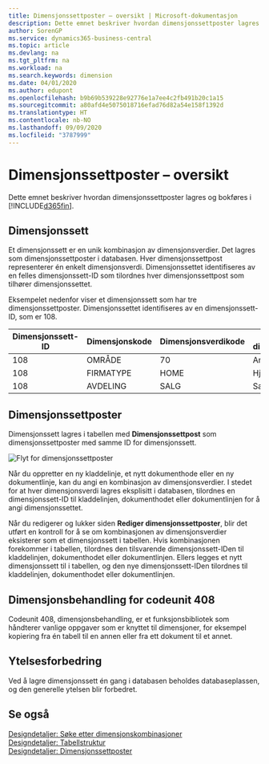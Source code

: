 ```yaml
---
title: Dimensjonssettposter – oversikt | Microsoft-dokumentasjon
description: Dette emnet beskriver hvordan dimensjonssettposter lagres og bokføres i Dynamics 365.
author: SorenGP
ms.service: dynamics365-business-central
ms.topic: article
ms.devlang: na
ms.tgt_pltfrm: na
ms.workload: na
ms.search.keywords: dimension
ms.date: 04/01/2020
ms.author: edupont
ms.openlocfilehash: b9b69b539228e92776e1a7ee4c2fb491b20c1a15
ms.sourcegitcommit: a80afd4e5075018716efad76d82a54e158f1392d
ms.translationtype: HT
ms.contentlocale: nb-NO
ms.lasthandoff: 09/09/2020
ms.locfileid: "3787999"
---
```

# <a name="dimension-set-entries-overview"></a>Dimensjonssettposter – oversikt
Dette emnet beskriver hvordan dimensjonssettposter lagres og bokføres i [!INCLUDE[d365fin](includes/d365fin_md.md)].  

## <a name="dimension-sets"></a>Dimensjonssett  
Et dimensjonssett er en unik kombinasjon av dimensjonsverdier. Det lagres som dimensjonssettposter i databasen. Hver dimensjonssettpost representerer én enkelt dimensjonsverdi. Dimensjonssettet identifiseres av en felles dimensjonssett-ID som tilordnes hver dimensjonssettpost som tilhører dimensjonssettet.  

Eksempelet nedenfor viser et dimensjonssett som har tre dimensjonssettposter. Dimensjonssettet identifiseres av en dimensjonssett-ID, som er 108.  

|Dimensjonssett-ID|Dimensjonskode|Dimensjonsverdikode|Navn på dimensjonsverdi|  
|----------------------|--------------------|--------------------------|--------------------------|  
|108|OMRÅDE|70|Amerika – nord|  
|108|FIRMATYPE|HOME|Hjem|  
|108|AVDELING|SALG|Salg|  

## <a name="dimension-set-entries"></a>Dimensjonssettposter  
Dimensjonssett lagres i tabellen med **Dimensjonssettpost** som dimensjonssettposter med samme ID for dimensjonssett.  

![Flyt for dimensjonssettposter](media/dimensionentrynav7.png "Flyt for dimensjonssettposter")  

Når du oppretter en ny kladdelinje, et nytt dokumenthode eller en ny dokumentlinje, kan du angi en kombinasjon av dimensjonsverdier. I stedet for at hver dimensjonsverdi lagres eksplisitt i databasen, tilordnes en dimensjonssett-ID til kladdelinjen, dokumenthodet eller dokumentlinjen for å angi dimensjonssettet.  

Når du redigerer og lukker siden **Rediger dimensjonssettposter**, blir det utført en kontroll for å se om kombinasjonen av dimensjonsverdier eksisterer som et dimensjonssett i tabellen. Hvis kombinasjonen forekommer i tabellen, tilordnes den tilsvarende dimensjonssett-IDen til kladdelinjen, dokumenthodet eller dokumentlinjen. Ellers legges et nytt dimensjonssett til i tabellen, og den nye dimensjonssett-IDen tilordnes til kladdelinjen, dokumenthodet eller dokumentlinjen.

## <a name="codeunit-408-dimension-management"></a>Dimensjonsbehandling for codeunit 408
Codeunit 408, dimensjonsbehandling, er et funksjonsbibliotek som håndterer vanlige oppgaver som er knyttet til dimensjoner, for eksempel kopiering fra én tabell til en annen eller fra ett dokument til et annet.

## <a name="performance-improvement"></a>Ytelsesforbedring  
Ved å lagre dimensjonssett én gang i databasen beholdes databaseplassen, og den generelle ytelsen blir forbedret.  

## <a name="see-also"></a>Se også  
[Designdetaljer: Søke etter dimensjonskombinasjoner](design-details-searching-for-dimension-combinations.md)   
[Designdetaljer: Tabellstruktur](design-details-table-structure.md)   
[Designdetaljer: Dimensjonssettposter](design-details-dimension-set-entries.md)   
